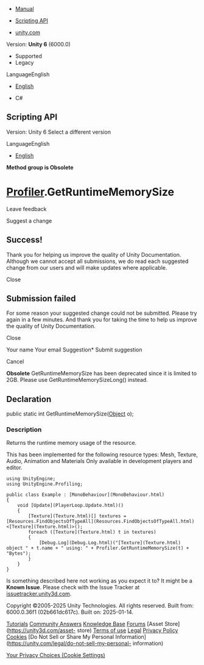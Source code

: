 [ ]()

  * [Manual](../Manual/index.html)
  * [Scripting API](../ScriptReference/index.html)

  * [unity.com](https://unity.com/)

Version: **Unity 6** (6000.0)

  * Supported
  * Legacy

LanguageEnglish

  * [English]()

  * C#

[ ](https://docs.unity3d.com)

## Scripting API

Version: Unity 6 Select a different version

LanguageEnglish

  * [English]()

**Method group is Obsolete**  

#  [Profiler](Profiling.Profiler.html).GetRuntimeMemorySize

Leave feedback

Suggest a change

## Success!

Thank you for helping us improve the quality of Unity Documentation. Although
we cannot accept all submissions, we do read each suggested change from our
users and will make updates where applicable.

Close

## Submission failed

For some reason your suggested change could not be submitted. Please <a>try
again</a> in a few minutes. And thank you for taking the time to help us
improve the quality of Unity Documentation.

Close

Your name Your email Suggestion* Submit suggestion

Cancel

[ ]()

**Obsolete** GetRuntimeMemorySize has been deprecated since it is limited to
2GB. Please use GetRuntimeMemorySizeLong() instead.

## Declaration

public static int GetRuntimeMemorySize([Object](Object.html) o);

### Description

Returns the runtime memory usage of the resource.

This has been implemented for the following resource types: Mesh, Texture,
Audio, Animation and Materials Only available in development players and
editor.

    
    
    using UnityEngine;
    using UnityEngine.Profiling;  
      
    public class Example : [MonoBehaviour](MonoBehaviour.html)
    {
        void [Update](PlayerLoop.Update.html)()
        {
            [Texture](Texture.html)[] textures = [Resources.FindObjectsOfTypeAll](Resources.FindObjectsOfTypeAll.html)<[Texture](Texture.html)>();
            foreach ([Texture](Texture.html) t in textures)
            {
                [Debug.Log](Debug.Log.html)("[Texture](Texture.html) object " + t.name + " using: " + Profiler.GetRuntimeMemorySize(t) + "Bytes");
            }
        }
    }
    

Is something described here not working as you expect it to? It might be a
**Known Issue**. Please check with the Issue Tracker at
[issuetracker.unity3d.com](https://issuetracker.unity3d.com).

Copyright ©2005-2025 Unity Technologies. All rights reserved. Built from:
6000.0.36f1 (02b661dc617c). Built on: 2025-01-14.

[Tutorials](https://unity3d.com/learn) [Community
Answers](https://answers.unity3d.com) [Knowledge
Base](https://support.unity3d.com/hc/en-us)
[Forums](https://forum.unity3d.com) [Asset Store](https://unity3d.com/asset-
store) [Terms of use](https://docs.unity3d.com/Manual/TermsOfUse.html)
[Legal](https://unity.com/legal) [Privacy
Policy](https://unity.com/legal/privacy-policy)
[Cookies](https://unity.com/legal/cookie-policy) [Do Not Sell or Share My
Personal Information](https://unity.com/legal/do-not-sell-my-personal-
information)

[Your Privacy Choices (Cookie Settings)](javascript:void\(0\);)


